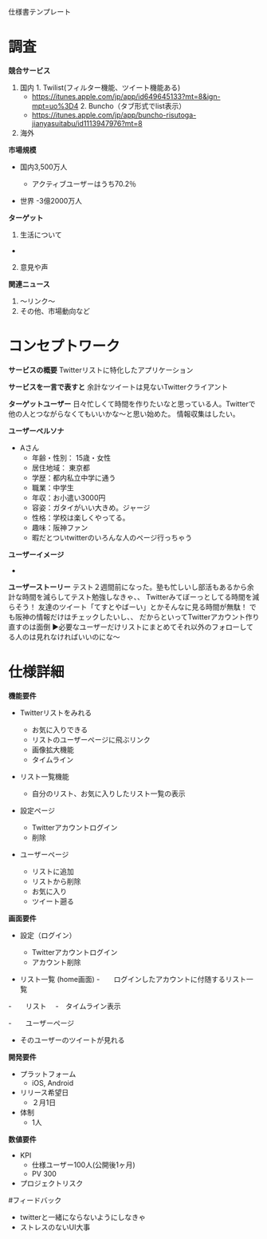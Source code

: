 仕様書テンプレート

# 調査

**競合サービス**

  1. 国内
    1. Twilist(フィルター機能、ツイート機能ある)
      - https://itunes.apple.com/jp/app/id649645133?mt=8&ign-mpt=uo%3D4
    2. Buncho（タブ形式でlist表示）
      - https://itunes.apple.com/jp/app/buncho-risutoga-jianyasuitabu/id1113947976?mt=8
  2. 海外

**市場規模**
 - 国内3,500万人
   - アクティブユーザーはうち70.2％
  
 - 世界
   -3億2000万人

**ターゲット**

  1. 生活について
   - 
  2. 意見や声

**関連ニュース**

  1. 〜リンク〜
1. その他、市場動向など


# コンセプトワーク

**サービスの概要**
  Twitterリストに特化したアプリケーション

**サービスを一言で表すと**
  余計なツイートは見ないTwitterクライアント

**ターゲットユーザー**
日々忙しくて時間を作りたいなと思っている人。Twitterで他の人とつながらなくてもいいかな〜と思い始めた。
情報収集はしたい。

**ユーザーペルソナ**

- Aさん
  - 年齢・性別： 15歳・女性
  - 居住地域： 東京都
  - 学歴：都内私立中学に通う
  - 職業：中学生
  - 年収：お小遣い3000円
  - 容姿：ガタイがいい大きめ。ジャージ
  - 性格：学校は楽しくやってる。
  - 趣味：阪神ファン
  - 暇だとついtwitterのいろんな人のページ行っちゃう

**ユーザーイメージ**

- 

**ユーザーストーリー**
テスト２週間前になった。塾も忙しいし部活もあるから余計な時間を減らしてテスト勉強しなきゃ、、
Twitterみてぼーっとしてる時間を減らそう！
友達のツイート「てすとやばーい」とかそんなに見る時間が無駄！
でも阪神の情報だけはチェックしたいし、、
だからといってTwitterアカウント作り直すのは面倒
▶️必要なユーザーだけリストにまとめてそれ以外のフォローしてる人のは見れなければいいのにな〜

# 仕様詳細

**機能要件**

- Twitterリストをみれる
  - お気に入りできる
  - リストのユーザーページに飛ぶリンク
  - 画像拡大機能
  - タイムライン
  
- リスト一覧機能
  - 自分のリスト、お気に入りしたリスト一覧の表示
  
- 設定ページ
  - Twitterアカウントログイン
  - 削除

- ユーザーページ
  - リストに追加
  - リストから削除
  - お気に入り
  - ツイート遡る

**画面要件**

- 設定（ログイン）
  - Twitterアカウントログイン
  - アカウント削除
  
- リスト一覧 (home画面)
  -　　ログインしたアカウントに付随するリスト一覧

-　　リスト　
  -　タイムライン表示

-　　ユーザーページ
  - そのユーザーのツイートが見れる

**開発要件**

- プラットフォーム
  - iOS, Android
- リリース希望日
  - ２月1日
- 体制
  - 1人

**数値要件**

- KPI
  - 仕様ユーザー100人(公開後1ヶ月)
  - PV 300
- プロジェクトリスク

#フィードバック
 - twitterと一緒にならないようにしなきゃ
 - ストレスのないUI大事
